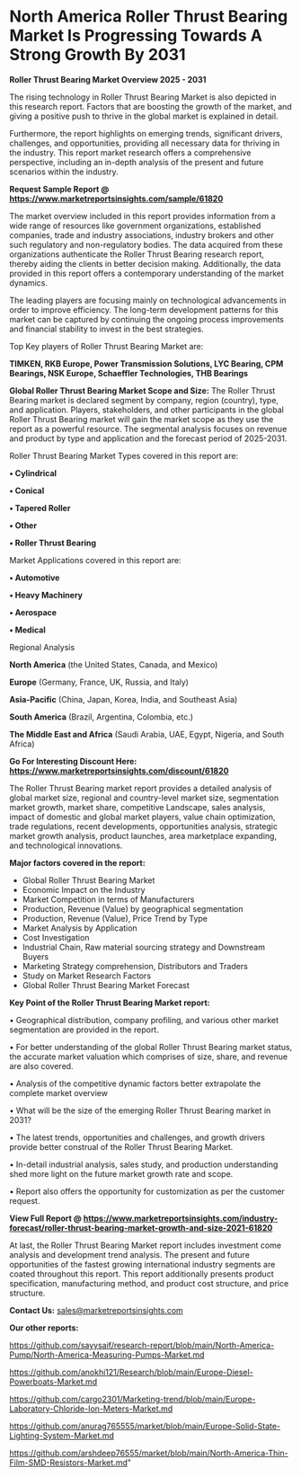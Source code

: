 # North America Roller Thrust Bearing Market Is Progressing Towards A Strong Growth By 2031

<Strong> Roller Thrust Bearing Market Overview 2025 - 2031</strong>

The rising technology in Roller Thrust Bearing Market is also depicted in this research report. Factors that are boosting the growth of the market, and giving a positive push to thrive in the global market is explained in detail.

Furthermore, the report highlights on emerging trends, significant drivers, challenges, and opportunities, providing all necessary data for thriving in the industry. This report market research offers a comprehensive perspective, including an in-depth analysis of the present and future scenarios within the industry.

<strong>Request Sample Report @ <a href=https://www.marketreportsinsights.com/sample/61820>https://www.marketreportsinsights.com/sample/61820</a></strong>

The market overview included in this report provides information from a wide range of resources like government organizations, established companies, trade and industry associations, industry brokers and other such regulatory and non-regulatory bodies. The data acquired from these organizations authenticate the Roller Thrust Bearing research report, thereby aiding the clients in better decision making. Additionally, the data provided in this report offers a contemporary understanding of the market dynamics.

The leading players are focusing mainly on technological advancements in order to improve efficiency. The long-term development patterns for this market can be captured by continuing the ongoing process improvements and financial stability to invest in the best strategies.

Top Key players of Roller Thrust Bearing Market are:

<strong>TIMKEN, RKB Europe, Power Transmission Solutions, LYC Bearing, CPM Bearings, NSK Europe, Schaeffler Technologies, THB Bearings</strong>

<strong><b>Global Roller Thrust Bearing Market Scope and Size:</b></strong>
The Roller Thrust Bearing market is declared segment by company, region (country), type, and application. Players, stakeholders, and other participants in the global Roller Thrust Bearing market will gain the market scope as they use the report as a powerful resource. The segmental analysis focuses on revenue and product by type and application and the forecast period of 2025-2031.

Roller Thrust Bearing Market Types covered in this report are:

<strong>• Cylindrical

• Conical

• Tapered Roller

• Other

• Roller Thrust Bearing</strong>

Market Applications covered in this report are:

<strong>• Automotive

• Heavy Machinery

• Aerospace

• Medical</strong> 

Regional Analysis

<strong>North America</strong> (the United States, Canada, and Mexico)

<strong>Europe</strong> (Germany, France, UK, Russia, and Italy)

<strong>Asia-Pacific</strong> (China, Japan, Korea, India, and Southeast Asia)

<strong>South America</strong> (Brazil, Argentina, Colombia, etc.)

<strong>The Middle East and Africa</strong> (Saudi Arabia, UAE, Egypt, Nigeria, and South Africa)

<strong>Go For Interesting Discount Here: <a href=https://www.marketreportsinsights.com/discount/61820>https://www.marketreportsinsights.com/discount/61820</a></strong>

The Roller Thrust Bearing market report provides a detailed analysis of global market size, regional and country-level market size, segmentation market growth, market share, competitive Landscape, sales analysis, impact of domestic and global market players, value chain optimization, trade regulations, recent developments, opportunities analysis, strategic market growth analysis, product launches, area marketplace expanding, and technological innovations.

<strong><b>Major factors covered in the report:</b></strong>
<ul>
  <li>Global Roller Thrust Bearing Market </li>
  <li>Economic Impact on the Industry</li>
  <li>Market Competition in terms of Manufacturers</li>
  <li>Production, Revenue (Value) by geographical segmentation</li>
  <li>Production, Revenue (Value), Price Trend by Type</li>
  <li>Market Analysis by Application</li>
  <li>Cost Investigation</li>
  <li>Industrial Chain, Raw material sourcing strategy and Downstream Buyers</li>
  <li>Marketing Strategy comprehension, Distributors and Traders</li>
  <li>Study on Market Research Factors</li>
  <li>Global Roller Thrust Bearing Market Forecast</li>
</ul>

<strong><b>Key Point of the Roller Thrust Bearing Market report:</b></strong>

• Geographical distribution, company profiling, and various other market segmentation are provided in the report.

• For better understanding of the global Roller Thrust Bearing market status, the accurate market valuation which comprises of size, share, and revenue are also covered.

• Analysis of the competitive dynamic factors better extrapolate the complete market overview

• What will be the size of the emerging Roller Thrust Bearing market in 2031?

• The latest trends, opportunities and challenges, and growth drivers provide better construal of the Roller Thrust Bearing Market.

• In-detail industrial analysis, sales study, and production understanding shed more light on the future market growth rate and scope.

• Report also offers the opportunity for customization as per the customer request.

<strong><b>View Full Report @ <a href=https://www.marketreportsinsights.com/industry-forecast/roller-thrust-bearing-market-growth-and-size-2021-61820>https://www.marketreportsinsights.com/industry-forecast/roller-thrust-bearing-market-growth-and-size-2021-61820</a></b></strong>


At last, the Roller Thrust Bearing Market report includes investment come analysis and development trend analysis. The present and future opportunities of the fastest growing international industry segments are coated throughout this report. This report additionally presents product specification, manufacturing method, and product cost structure, and price structure.

<strong>Contact Us:</strong>
sales@marketreportsinsights.com

<strong>Our other reports:</strong>

<a href=https://github.com/sayysaif/research-report/blob/main/North-America-Pump/North-America-Measuring-Pumps-Market.md>https://github.com/sayysaif/research-report/blob/main/North-America-Pump/North-America-Measuring-Pumps-Market.md</a>

<a href=https://github.com/anokhi121/Research/blob/main/Europe-Diesel-Powerboats-Market.md>https://github.com/anokhi121/Research/blob/main/Europe-Diesel-Powerboats-Market.md</a>

<a href=https://github.com/cargo2301/Marketing-trend/blob/main/Europe-Laboratory-Chloride-Ion-Meters-Market.md>https://github.com/cargo2301/Marketing-trend/blob/main/Europe-Laboratory-Chloride-Ion-Meters-Market.md</a>

<a href=https://github.com/anurag765555/market/blob/main/Europe-Solid-State-Lighting-System-Market.md>https://github.com/anurag765555/market/blob/main/Europe-Solid-State-Lighting-System-Market.md</a>

<a href=https://github.com/arshdeep76555/market/blob/main/North-America-Thin-Film-SMD-Resistors-Market.md>https://github.com/arshdeep76555/market/blob/main/North-America-Thin-Film-SMD-Resistors-Market.md</a>"
